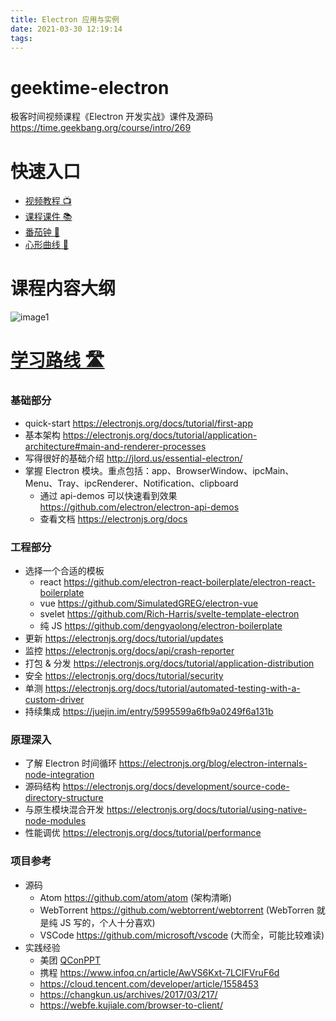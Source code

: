 ```yaml
---
title: Electron 应用与实例
date: 2021-03-30 12:19:14
tags:
---
```


# geektime-electron

极客时间视频课程《Electron 开发实战》课件及源码 <https://time.geekbang.org/course/intro/269>

# 快速入口

- [视频教程 📺](https://time.geekbang.org/course/intro/269)
- [课程课件 📚](https://github.com/dengyaolong/geektime-electron/tree/master/PDF)
- [番茄钟 🍅 ](https://github.com/dengyaolong/geektime-electron/tree/master/Chapter%201/8-pomodoro-homework)
- [心形曲线 💝 ](https://github.com/dengyaolong/geektime-electron/tree/master/Chapter%202/4-robot-heart)

# 课程内容大纲

![image1](2-content-roadmap.png)

# [学习路线 🛣️](https://github.com/dengyaolong/geektime-electron/tree/master/ROADMAP.md)

### 基础部分

- quick-start https://electronjs.org/docs/tutorial/first-app
- 基本架构 https://electronjs.org/docs/tutorial/application-architecture#main-and-renderer-processes
- 写得很好的基础介绍 http://jlord.us/essential-electron/
- 掌握 Electron 模块。重点包括：app、BrowserWindow、ipcMain、Menu、Tray、ipcRenderer、Notification、clipboard
  - 通过 api-demos 可以快速看到效果 https://github.com/electron/electron-api-demos
  - 查看文档 https://electronjs.org/docs

### 工程部分

- 选择一个合适的模板
  - react https://github.com/electron-react-boilerplate/electron-react-boilerplate
  - vue https://github.com/SimulatedGREG/electron-vue
  - svelet https://github.com/Rich-Harris/svelte-template-electron
  - 纯 JS https://github.com/dengyaolong/electron-boilerplate
- 更新 https://electronjs.org/docs/tutorial/updates
- 监控 https://electronjs.org/docs/api/crash-reporter
- 打包 & 分发 https://electronjs.org/docs/tutorial/application-distribution
- 安全 https://electronjs.org/docs/tutorial/security
- 单测 https://electronjs.org/docs/tutorial/automated-testing-with-a-custom-driver
- 持续集成 https://juejin.im/entry/5995599a6fb9a0249f6a131b

### 原理深入

- 了解 Electron 时间循环 https://electronjs.org/blog/electron-internals-node-integration
- 源码结构 https://electronjs.org/docs/development/source-code-directory-structure
- 与原生模块混合开发 https://electronjs.org/docs/tutorial/using-native-node-modules
- 性能调优 https://electronjs.org/docs/tutorial/performance

### 项目参考

- 源码
  - Atom <https://github.com/atom/atom> (架构清晰)
  - WebTorrent <https://github.com/webtorrent/webtorrent> (WebTorren 就是纯 JS 写的，个人十分喜欢)
  - VSCode <https://github.com/microsoft/vscode> (大而全，可能比较难读)
- 实践经验
  - 美团 [QConPPT](https://github.com/QConChina/QConBeijing2019/blob/master/%E5%89%8D%E7%AB%AF%E5%B7%A5%E7%A8%8B%E5%AE%9E%E8%B7%B5/Electron%20%E5%9C%A8%E4%BC%81%E4%B8%9A%20IM%20%E5%89%8D%E7%AB%AF%E5%B7%A5%E7%A8%8B%E5%AE%9E%E8%B7%B5-%E9%82%93%E8%80%80%E9%BE%99.pdf)
  - 携程 <https://www.infoq.cn/article/AwVS6Kxt-7LCIFVruF6d>
  - <https://cloud.tencent.com/developer/article/1558453>
  - <https://changkun.us/archives/2017/03/217/>
  - <https://webfe.kujiale.com/browser-to-client/>
